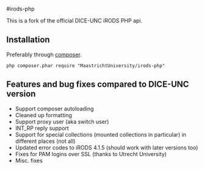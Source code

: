 #irods-php

This is a fork of the official DICE-UNC iRODS PHP api.

## Installation

Preferably through [composer](https://getcomposer.org/).

```
php composer.phar require "MaastrichtUniversity/irods-php"
```

## Features and bug fixes compared to DICE-UNC version

* Support composer autoloading
* Cleaned up formatting
* Support proxy user (aka switch user)
* INT_RP reply support
* Support for special collections (mounted collections in particular) in different places (not all)
* Updated error codes to iRODS 4.1.5 (should work with later versions too)
* Fixes for PAM logins over SSL (thanks to Utrecht University)
* Misc. fixes